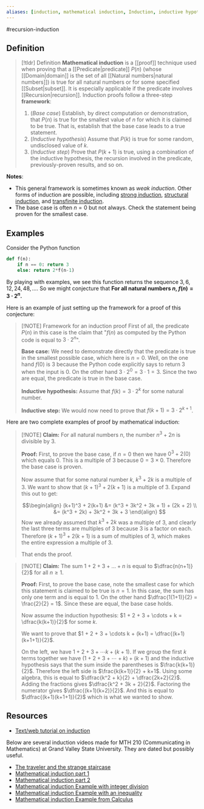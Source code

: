 ```yaml
---
aliases: [induction, mathematical induction, Induction, inductive hypothesis]
--- 
```


#recursion-induction 

## Definition 

> [!tldr] Definition
> **Mathematical induction** is a [[proof]] technique used when proving that a [[Predicate|predicate]] $P(n)$ (whose [[Domain|domain]] is the set of all [[Natural numbers|natural numbers]]) is true for all natural numbers or for some specified [[Subset|subset]]. It is especially applicable if the predicate involves [[Recursion|recursion]]. Induction proofs follow a three-step **framework**: 
> 1. (*Base case*) Establish, by direct computation or demonstration, that $P(n)$ is true for the smallest value of $n$ for which it is claimed to be true. That is, establish that the base case leads to a true statement.  
> 2. (*Inductive hypothesis*) Assume that $P(k)$ is true for some random, undisclosed value of $k$. 
> 3. (*Inductive step*) Prove that $P(k+1)$ is true, using a combination of the inductive hypothesis, the recursion involved in the predicate, previously-proven results, and so on. 

**Notes**: 
- This general framework is sometimes known as *weak induction*. Other forms of induction are possible, including [strong induction](https://ocw.mit.edu/courses/6-042j-mathematics-for-computer-science-fall-2010/resources/lecture-3-strong-induction/), [structural induction](https://www.cs.umd.edu/class/summer2016/cmsc250/files/slides/structuralInduction.pdf), and [transfinite induction](https://mathworld.wolfram.com/TransfiniteInduction.html). 
- The base case is often $n = 0$ but not always. Check the statement being proven for the smallest case.

## Examples 

Consider the Python function
```python
def f(n): 
	if n == 0: return 3
	else: return 2*f(n-1)
```

By playing with examples, we see this function returns the sequence $3, 6, 12, 24, 48, \dots$. So we might conjecture that **For all natural numbers $n$, $f(n) = 3 \cdot 2^n$.** 

Here is an example of just setting up the framework for a proof of this conjecture: 

> [!NOTE] Framework for an induction proof
> First of all, the predicate $P(n)$ in this case is the claim that "$f(n)$ as computed by the Python code is equal to $3 \cdot 2^n$". 
> 
> **Base case:** We need to demonstrate directly that the predicate is true in the smallest possible case, which here is $n=0$. Well, on the one hand $f(0)$ is 3 because the Python code explicitly says to return 3 when the input is 0. On the other hand $3 \cdot 2^0 = 3 \cdot 1 = 3$. Since the two are equal, the predicate is true in the base case. 
> 
> **Inductive hypothesis:** Assume that $f(k) = 3 \cdot 2^k$ for some natural number. 
> 
> **Inductive step:** We would now need to prove that $f(k+1) = 3 \cdot 2^{k+1}$. 


Here are two complete examples of proof by mathematical induction: 

> [!NOTE] **Claim:** For all natural numbers $n$, the number $n^3 + 2n$ is divisible by $3$. 
> 
> **Proof:** First, to prove the base case, if $n=0$ then we have $0^3 + 2(0)$ which equals $0$. This is a multiple of $3$ because $0 = 3 \times 0$. Therefore the base case is proven. 
> 
> Now assume that for some natural number $k$, $k^3 + 2k$ is a multiple of 3. We want to show that $(k+1)^3 + 2(k+1)$ is a multiple of 3. Expand this out to get: 
> 
> $$\begin{align}
> (k+1)^3 + 2(k+1) &= (k^3 + 3k^2 + 3k + 1) + (2k + 2) \\
>    &= (k^3 + 2k) + 3k^2 + 3k + 3
> \end{align}
> $$
> Now we already assumed that $k^3 + 2k$ was a multiple of 3, and clearly the last three terms are multiples of 3 because 3 is a factor on each. Therefore $(k+1)^3 + 2(k+1)$ is a sum of multiples of 3, which makes the entire expression a multiple of 3. 
> 
> That ends the proof.   

> [!NOTE] **Claim:** The sum $1 + 2 + 3 + \dots + n$ is equal to $\dfrac{n(n+1)}{2}$ for all $n \geq 1$. 
> 
> **Proof:** First, to prove the base case, note the smallest case for which this statement is claimed to be true is $n=1$. In this case, the sum has only one term and is equal to $1$. On the other hand $\dfrac{1(1+1)}{2} = \frac{2}{2} = 1$. Since these are equal, the base case holds. 
> 
> Now assume the induction hypothesis: $1 + 2 + 3 + \cdots + k = \dfrac{k(k+1)}{2}$ for some $k$. 
> 
> We want to prove that $1 + 2 + 3 + \cdots k + (k+1) = \dfrac{(k+1)(k+1+1)}{2}$. 
> 
> On the left, we have $1 + 2 + 3 + \cdots k + (k+1)$. If we group the first $k$ terms together we have $(1 + 2 + 3 + \cdots + k) + (k+1)$ and the inductive hypothesis says that the sum inside the parentheses is $\frac{k(k+1)}{2}$. Therefore the left side is $\frac{k(k+1)}{2} + k+1$. Using some algebra, this is equal to $\dfrac{k^2 + k}{2} + \dfrac{2k+2}{2}$. Adding the fractions gives $\dfrac{k^2 + 3k + 2}{2}$. Factoring the numerator gives $\dfrac{(k+1)(k+2)}{2}$. And this is equal to $\dfrac{(k+1)(k+1+1)}{2}$ which is what we wanted to show. 
> 

## Resources 

* [Text/web tutorial on induction](https://hackmd.io/QtgTZTnRQkeQYoe8BObF4A?view)

Below are several induction videos made for MTH 210 (Communicating in Mathematics) at Grand Valley State University. They are dated but possibly useful. 

- [The traveler and the strange staircase](https://www.youtube.com/watch?v=9LwAtbXSB3A&list=PL2419488168AE7001&index=51&pp=iAQB)
- [Mathematical induction part 1](https://www.youtube.com/watch?v=JTj6ID4-084&list=PL2419488168AE7001&index=52&pp=iAQB)
- [Mathematical induction part 2](https://www.youtube.com/watch?v=1H0gg3fMYVA&list=PL2419488168AE7001&index=53&pp=iAQB)
- [Mathematical induction Example with integer division](https://www.youtube.com/watch?v=ayX6PxB3z40&list=PL2419488168AE7001&index=54&pp=iAQB)
- [Mathematical induction Example with an inequality](https://www.youtube.com/watch?v=upzROTcbAnk&list=PL2419488168AE7001&index=55&pp=iAQB)
- [Mathematical induction Example from Calculus](https://www.youtube.com/watch?v=GQ9fUZxmN8I&list=PL2419488168AE7001&index=56&pp=iAQB)
